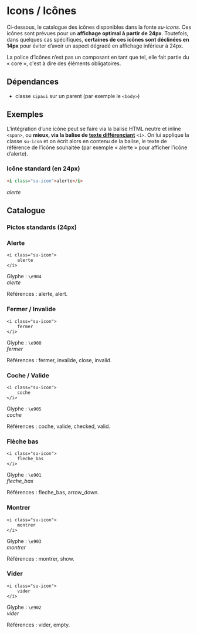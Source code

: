 # Icons / Icônes

Ci-dessous, le catalogue des icônes disponibles dans la fonte *su-icons*. Ces icônes sont prévues pour un **affichage optimal à partir de 24px**. Toutefois, dans quelques cas spécifiques, **certaines de ces icônes sont déclinées en 14px** pour éviter d’avoir un aspect dégradé en affichage inférieur à 24px.

<div class="alerte">
	<p>La police d’icônes n’est pas un composant en tant que tel, elle fait partie du «&nbsp;core&nbsp;», c'est à dire des éléments obligatoires.</p>
</div>

<div class="dependances">
																							
## Dépendances
- classe `sipaui` sur un parent (par exemple le `<body>`)

</div>



## Exemples

L’intégration d’une icône peut se faire via la balise HTML neutre et inline `<span>`, ou **mieux, via la balise de <a href="https://developer.mozilla.org/fr/docs/Web/HTML/Element/i"  target="_blank" rel="noopener">texte différenciant</a>** `<i>`. On lui applique la classe `su-icon`<!--, ou `su-icon-mini` **si le picto est disponible en petit**. On--> et on écrit alors en contenu de la balise, le texte de référence de l’icône souhaitée (par exemple «&nbsp;alerte&nbsp;» pour afficher l’icône d’alerte).

### Icône standard (en 24px) 
```html
<i class="su-icon">alerte</i>
```
<div class="sipaui">
	<i class="su-icon">alerte</i>
</div>

<!-- Désactivation de l’icône mini tant qu'elle est inutile
### Icône mini (en 14px) 
```html
<i class="su-icon-mini">alerte-mini</i>
```
<div class="sipaui">
	<i class="su-icon-mini">alerte-mini</i>
</div>
-->

## Catalogue

### Pictos standards (24px)

<div class="catalogue-icones">
	<div class="icone"><!------------------------------------------------- Alerte-->
		<h3>Alerte</h3>
		<pre class="language-html"><code>&lt;i class="su-icon">
    alerte
&lt;/i></code></pre>
		<div class="glyphe">Glyphe&nbsp;: <code>\e904</code></div>
		<div><i class="su-icon">alerte</i></div>
		<p class="su-text-left">Références&nbsp;: alerte, alert.</p>
	</div>
	<div class="icone"><!------------------------------------------------- Fermer / Invalide-->
		<h3>Fermer / Invalide</h3>
		<pre class="language-html"><code>&lt;i class="su-icon">
    fermer
&lt;/i></code></pre>
		<div class="glyphe">Glyphe&nbsp;: <code>\e900</code></div>
		<div><i class="su-icon">fermer</i></div>
		<p class="su-text-left">Références&nbsp;: fermer, invalide, close, invalid.</p>
	</div>
	<div class="icone"><!------------------------------------------------- Coche / Valide-->
		<h3>Coche / Valide</h3>
		<pre class="language-html"><code>&lt;i class="su-icon">
    coche
&lt;/i></code></pre>
		<div class="glyphe">Glyphe&nbsp;: <code>\e905</code></div>
		<div><i class="su-icon">coche</i></div>
		<p class="su-text-left">Références&nbsp;: coche, valide, checked, valid.</p>
	</div>
	<div class="icone"><!------------------------------------------------- Flèche bas-->
		<h3>Flèche bas</h3>
		<pre class="language-html"><code>&lt;i class="su-icon">
    fleche_bas
&lt;/i></code></pre>
		<div class="glyphe">Glyphe&nbsp;: <code>\e901</code></div>
		<div><i class="su-icon">fleche_bas</i></div>
		<p class="su-text-left">Références&nbsp;: fleche_bas, arrow_down.</p>
	</div>
	<div class="icone"><!------------------------------------------------- Montrer-->
		<h3>Montrer</h3>
		<pre class="language-html"><code>&lt;i class="su-icon">
    montrer
&lt;/i></code></pre>
		<div class="glyphe">Glyphe&nbsp;: <code>\e903</code></div>
		<div><i class="su-icon">montrer</i></div>
		<p class="su-text-left">Références&nbsp;: montrer, show.</p>
	</div>
	<div class="icone"><!------------------------------------------------- Vider-->
		<h3>Vider</h3>
		<pre class="language-html"><code>&lt;i class="su-icon">
    vider
&lt;/i></code></pre>
		<div class="glyphe">Glyphe&nbsp;: <code>\e902</code></div>
		<div><i class="su-icon">vider</i></div>
		<p class="su-text-left">Références&nbsp;: vider, empty.</p>
	</div>
</div>

<!-- Désactivation de l’icône mini tant qu'elle est inutile
### Pictos mini (14px)

<div class="catalogue-icones">
	<div class="icone">
		<h3>Alerte mini</h3>
		<pre class="language-html"><code>&lt;i class="su-icon-mini">
    alerte-mini
&lt;/i></code></pre>
		<div class="glyphe">Glyphe&nbsp;: <code>\e1004</code></div>
		<div><i class="su-icon-mini">alerte-mini</i></div>
	</div>
</div>
-->
